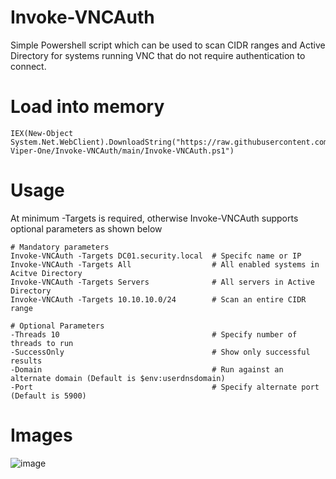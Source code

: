 # Invoke-VNCAuth

Simple Powershell script which can be used to scan CIDR ranges and Active Directory for systems running VNC that do not require authentication to connect.

# Load into memory
```
IEX(New-Object System.Net.WebClient).DownloadString("https://raw.githubusercontent.com/The-Viper-One/Invoke-VNCAuth/main/Invoke-VNCAuth.ps1")
```

# Usage
At minimum -Targets is required, otherwise Invoke-VNCAuth supports optional parameters as shown below
```
# Mandatory parameters
Invoke-VNCAuth -Targets DC01.security.local  # Specifc name or IP
Invoke-VNCAuth -Targets All                  # All enabled systems in Acitve Directory
Invoke-VNCAuth -Targets Servers              # All servers in Active Directory
Invoke-VNCAuth -Targets 10.10.10.0/24        # Scan an entire CIDR range

# Optional Parameters
-Threads 10                                  # Specify number of threads to run
-SuccessOnly                                 # Show only successful results
-Domain                                      # Run against an alternate domain (Default is $env:userdnsdomain)
-Port                                        # Specify alternate port (Default is 5900)
```

# Images

![image](https://github.com/The-Viper-One/Invoke-VNCAuth/assets/68926315/22cef3ed-1f36-438e-9098-4fc400b0183b)
